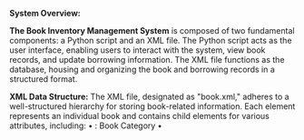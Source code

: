 **System Overview:**

**The Book Inventory Management System** is composed of two fundamental components: a Python script and an XML file. The Python script acts as the user interface, enabling users to interact with the system, view book records, and update borrowing information. The XML file functions as the database, housing and organizing the book and borrowing records in a structured format.

**XML Data Structure:**
The XML file, designated as "book.xml," adheres to a well-structured hierarchy for storing book-related information. Each <book> element represents an individual book and contains child elements for various attributes, including:
    • <category>: Book Category
    • <title>: Book Title
    • <author>: Book Author(s)
    • <year>: Publication Year
    • <price>: Book Price
    • <borrower>: Borrower's Name
    • <issuedDate>: Issued Date
    • <returnDate>: Return Date
    
This structured approach facilitates efficient data organization and retrieval, ensuring that both book and borrowing records are well-maintained.
System Features:
**    1. Listing Books:**
        ◦ The system allows users to list all available books.
        ◦ The Python script parses the "book.xml" file using the ElementTree library and displays book details in a tabular format.
        
    **2. Updating Book Information:**
        ◦ Users can update book data, including title, author(s), category, publication year, and price.
        ◦ The Python script facilitates the modification of book information, and changes are instantly reflected in the XML file to maintain data accuracy.
        
    3. Borrowing and Returning Books:
        ◦ The system incorporates the ability to borrow and return books.
        ◦ Users are prompted to specify the borrower's name, issued date, and return date for each book.
        ◦ Borrower information and dates are stored in the XML file, allowing for efficient book tracking and management.
    4. Data Persistence:
        ◦ Book data and borrowing records are persistently stored in the "book.xml" file.
        ◦ All changes made to the book inventory, such as updates and borrowing actions, are saved in the XML file, ensuring data durability.
Usage:
The Book Inventory Management System streamlines the organization and management of a library's book collection, with a particular emphasis on tracking borrowing records. It empowers users to effectively view, update, borrow, and return books while preserving the integrity of book and borrowing data through XML-based storage. The system provides a user-friendly and structured approach to book management, making it an invaluable tool for library administrators and users alike.
Conclusion:
The Book Inventory Management System with borrowing records introduces an efficient and structured approach to library book management. By leveraging Python and XML, the system ensures the seamless organization and retrieval of both book and borrowing data. It not only simplifies library operations but also enhances user experiences by providing real-time book availability and borrowing information. This system can serve as a valuable asset for libraries and institutions aiming to improve their book management and user services.
